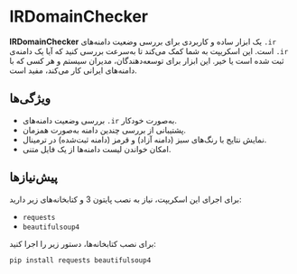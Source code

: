 # IRDomainChecker

**IRDomainChecker** یک ابزار ساده و کاربردی برای بررسی وضعیت دامنه‌های `.ir` است. این اسکریپت به شما کمک می‌کند تا به‌سرعت بررسی کنید که آیا یک دامنه‌ی `.ir` ثبت شده است یا خیر. این ابزار برای توسعه‌دهندگان، مدیران سیستم و هر کسی که با دامنه‌های ایرانی کار می‌کند، مفید است.

## ویژگی‌ها
- بررسی وضعیت دامنه‌های `.ir` به‌صورت خودکار.
- پشتیبانی از بررسی چندین دامنه به‌صورت همزمان.
- نمایش نتایج با رنگ‌های سبز (دامنه آزاد) و قرمز (دامنه ثبت‌شده) در ترمینال.
- امکان خواندن لیست دامنه‌ها از یک فایل متنی.

## پیش‌نیازها
برای اجرای این اسکریپت، نیاز به نصب پایتون 3 و کتابخانه‌های زیر دارید:
- `requests`
- `beautifulsoup4`

برای نصب کتابخانه‌ها، دستور زیر را اجرا کنید:
```bash
pip install requests beautifulsoup4
